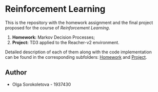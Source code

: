 # Reinforcement Learning

This is the repository with the homework assignment and the final project proposed for the course of *Reinforcement Learning*. 

1. **Homework:** Markov Decision Processes;
2. **Project:** TD3 applied to the Reacher-v2 environment.

Detailed description of each of them along with the code implementation can be found in the corresponding subfolders: [Homework](https://github.com/olga-sorokoletova/Reinforcement-Learning/tree/main/Homework) and [Project](https://github.com/olga-sorokoletova/Reinforcement-Learning/tree/main/Project).

## Author
- Olga Sorokoletova - 1937430
